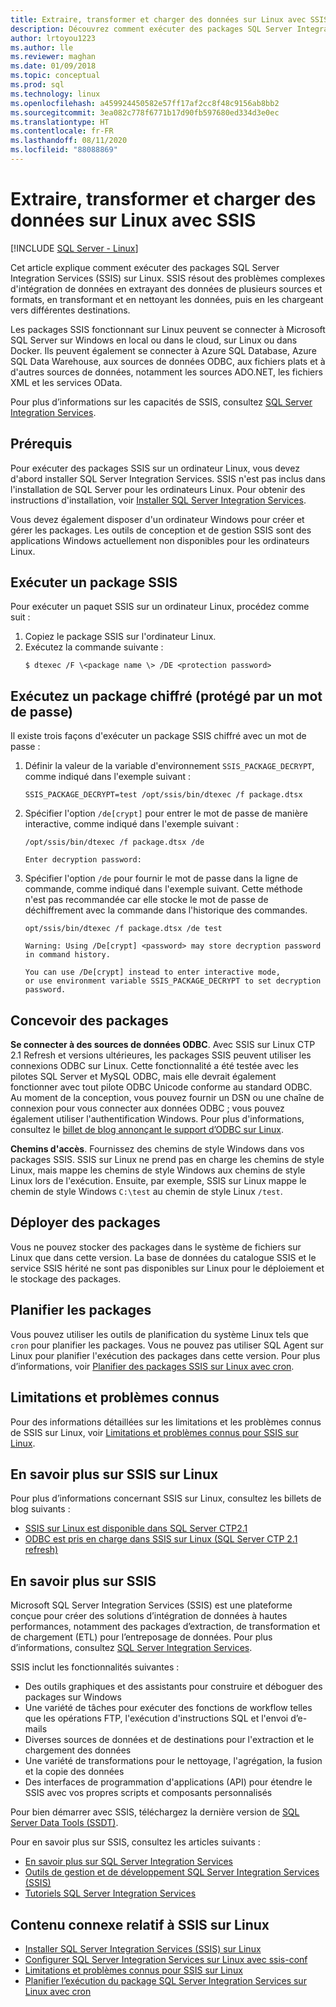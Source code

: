```yaml
---
title: Extraire, transformer et charger des données sur Linux avec SSIS
description: Découvrez comment exécuter des packages SQL Server Integration Services (SSIS) sur Linux. Découvrez également où trouver plus d’informations sur les fonctionnalités SSIS.
author: lrtoyou1223
ms.author: lle
ms.reviewer: maghan
ms.date: 01/09/2018
ms.topic: conceptual
ms.prod: sql
ms.technology: linux
ms.openlocfilehash: a459924450582e57ff17af2cc8f48c9156ab8bb2
ms.sourcegitcommit: 3ea082c778f6771b17d90fb597680ed334d3e0ec
ms.translationtype: HT
ms.contentlocale: fr-FR
ms.lasthandoff: 08/11/2020
ms.locfileid: "88088869"
---
```

# <a name="extract-transform-and-load-data-on-linux-with-ssis"></a>Extraire, transformer et charger des données sur Linux avec SSIS

[!INCLUDE [SQL Server - Linux](../includes/applies-to-version/sql-linux.md)]

Cet article explique comment exécuter des packages SQL Server Integration Services (SSIS) sur Linux. SSIS résout des problèmes complexes d'intégration de données en extrayant des données de plusieurs sources et formats, en transformant et en nettoyant les données, puis en les chargeant vers différentes destinations. 

Les packages SSIS fonctionnant sur Linux peuvent se connecter à Microsoft SQL Server sur Windows en local ou dans le cloud, sur Linux ou dans Docker. Ils peuvent également se connecter à Azure SQL Database, Azure SQL Data Warehouse, aux sources de données ODBC, aux fichiers plats et à d'autres sources de données, notamment les sources ADO.NET, les fichiers XML et les services OData.

Pour plus d’informations sur les capacités de SSIS, consultez [SQL Server Integration Services](../integration-services/sql-server-integration-services.md).

## <a name="prerequisites"></a>Prérequis

Pour exécuter des packages SSIS sur un ordinateur Linux, vous devez d'abord installer SQL Server Integration Services. SSIS n'est pas inclus dans l'installation de SQL Server pour les ordinateurs Linux. Pour obtenir des instructions d'installation, voir [Installer SQL Server Integration Services](sql-server-linux-setup-ssis.md).

Vous devez également disposer d'un ordinateur Windows pour créer et gérer les packages. Les outils de conception et de gestion SSIS sont des applications Windows actuellement non disponibles pour les ordinateurs Linux. 

## <a name="run-an-ssis-package"></a>Exécuter un package SSIS

Pour exécuter un paquet SSIS sur un ordinateur Linux, procédez comme suit :

1.  Copiez le package SSIS sur l'ordinateur Linux.
2.  Exécutez la commande suivante :
    ```
    $ dtexec /F \<package name \> /DE <protection password>
    ```

## <a name="run-an-encrypted-password-protected-package"></a>Exécutez un package chiffré (protégé par un mot de passe)
Il existe trois façons d'exécuter un package SSIS chiffré avec un mot de passe :

1.  Définir la valeur de la variable d'environnement `SSIS_PACKAGE_DECRYPT`, comme indiqué dans l'exemple suivant :

    ```
    SSIS_PACKAGE_DECRYPT=test /opt/ssis/bin/dtexec /f package.dtsx
    ```

2.  Spécifier l'option `/de[crypt]` pour entrer le mot de passe de manière interactive, comme indiqué dans l'exemple suivant :

    ```
    /opt/ssis/bin/dtexec /f package.dtsx /de
    
    Enter decryption password:
    ```

3.  Spécifier l'option `/de` pour fournir le mot de passe dans la ligne de commande, comme indiqué dans l'exemple suivant. Cette méthode n'est pas recommandée car elle stocke le mot de passe de déchiffrement avec la commande dans l'historique des commandes.

    ```
    opt/ssis/bin/dtexec /f package.dtsx /de test
    
    Warning: Using /De[crypt] <password> may store decryption password in command history.
    
    You can use /De[crypt] instead to enter interactive mode,
    or use environment variable SSIS_PACKAGE_DECRYPT to set decryption password.
    ```

## <a name="design-packages"></a>Concevoir des packages

**Se connecter à des sources de données ODBC**. Avec SSIS sur Linux CTP 2.1 Refresh et versions ultérieures, les packages SSIS peuvent utiliser les connexions ODBC sur Linux. Cette fonctionnalité a été testée avec les pilotes SQL Server et MySQL ODBC, mais elle devrait également fonctionner avec tout pilote ODBC Unicode conforme au standard ODBC. Au moment de la conception, vous pouvez fournir un DSN ou une chaîne de connexion pour vous connecter aux données ODBC ; vous pouvez également utiliser l'authentification Windows. Pour plus d'informations, consultez le [billet de blog annonçant le support d’ODBC sur Linux](https://blogs.msdn.microsoft.com/ssis/2017/06/16/odbc-is-supported-in-ssis-on-linux-ssis-helsinki-ctp2-1-refresh/).

**Chemins d'accès**. Fournissez des chemins de style Windows dans vos packages SSIS. SSIS sur Linux ne prend pas en charge les chemins de style Linux, mais mappe les chemins de style Windows aux chemins de style Linux lors de l'exécution. Ensuite, par exemple, SSIS sur Linux mappe le chemin de style Windows `C:\test` au chemin de style Linux `/test`.

## <a name="deploy-packages"></a>Déployer des packages
Vous ne pouvez stocker des packages dans le système de fichiers sur Linux que dans cette version. La base de données du catalogue SSIS et le service SSIS hérité ne sont pas disponibles sur Linux pour le déploiement et le stockage des packages.

## <a name="schedule-packages"></a>Planifier les packages
Vous pouvez utiliser les outils de planification du système Linux tels que `cron` pour planifier les packages. Vous ne pouvez pas utiliser SQL Agent sur Linux pour planifier l'exécution des packages dans cette version. Pour plus d’informations, voir [Planifier des packages SSIS sur Linux avec cron](sql-server-linux-schedule-ssis-packages.md).

## <a name="limitations-and-known-issues"></a>Limitations et problèmes connus

Pour des informations détaillées sur les limitations et les problèmes connus de SSIS sur Linux, voir [Limitations et problèmes connus pour SSIS sur Linux](sql-server-linux-ssis-known-issues.md).

## <a name="more-info-about-ssis-on-linux"></a>En savoir plus sur SSIS sur Linux

Pour plus d’informations concernant SSIS sur Linux, consultez les billets de blog suivants :

-   [SSIS sur Linux est disponible dans SQL Server CTP2.1](https://blogs.msdn.microsoft.com/ssis/2017/05/17/ssis-helsinki-is-available-in-sql-server-vnext-ctp2-1/)
-   [ODBC est pris en charge dans SSIS sur Linux (SQL Server CTP 2.1 refresh)](https://blogs.msdn.microsoft.com/ssis/2017/06/16/odbc-is-supported-in-ssis-on-linux-ssis-helsinki-ctp2-1-refresh/)

## <a name="more-info-about-ssis"></a>En savoir plus sur SSIS

Microsoft SQL Server Integration Services (SSIS) est une plateforme conçue pour créer des solutions d’intégration de données à hautes performances, notamment des packages d’extraction, de transformation et de chargement (ETL) pour l’entreposage de données. Pour plus d’informations, consultez [SQL Server Integration Services](/sql/integration-services/sql-server-integration-services).

SSIS inclut les fonctionnalités suivantes :
- Des outils graphiques et des assistants pour construire et déboguer des packages sur Windows
- Une variété de tâches pour exécuter des fonctions de workflow telles que les opérations FTP, l'exécution d'instructions SQL et l'envoi d’e-mails
- Diverses sources de données et de destinations pour l'extraction et le chargement des données
- Une variété de transformations pour le nettoyage, l'agrégation, la fusion et la copie des données
- Des interfaces de programmation d'applications (API) pour étendre le SSIS avec vos propres scripts et composants personnalisés

Pour bien démarrer avec SSIS, téléchargez la dernière version de [SQL Server Data Tools (SSDT)](../integration-services/ssis-how-to-create-an-etl-package.md).

Pour en savoir plus sur SSIS, consultez les articles suivants :
- [En savoir plus sur SQL Server Integration Services](../integration-services/sql-server-integration-services.md)
- [Outils de gestion et de développement SQL Server Integration Services (SSIS)](../integration-services/integration-services-ssis-development-and-management-tools.md)
- [Tutoriels SQL Server Integration Services](../integration-services/integration-services-tutorials.md)

## <a name="related-content-about-ssis-on-linux"></a>Contenu connexe relatif à SSIS sur Linux
-   [Installer SQL Server Integration Services (SSIS) sur Linux](sql-server-linux-setup-ssis.md)
-   [Configurer SQL Server Integration Services sur Linux avec ssis-conf](sql-server-linux-configure-ssis.md)
-   [Limitations et problèmes connus pour SSIS sur Linux](sql-server-linux-ssis-known-issues.md)
-   [Planifier l’exécution du package SQL Server Integration Services sur Linux avec cron](sql-server-linux-schedule-ssis-packages.md)
